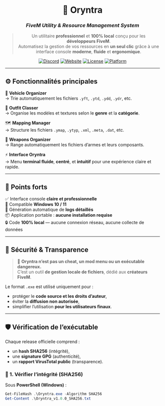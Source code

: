 <div align="center">

# 💠 Oryntra  
### *FiveM Utility & Resource Management System*

> Un utilitaire **professionnel** et **100% local** conçu pour les **développeurs FiveM**.  
> Automatisez la gestion de vos ressources en **un seul clic** grâce à une interface console **moderne**, **fluide** et **ergonomique**.

[![Discord](https://img.shields.io/badge/Discord-Oryntradev-5865F2?logo=discord&logoColor=white)](https://discord.gg/hrAQCT48Yv)
[![Website](https://img.shields.io/badge/Site_Web-Oryntra.fr-2ea44f?logo=google-chrome&logoColor=white)](https://oryntra.fr)
[![License](https://img.shields.io/badge/Licence-Propriétaire-orange)](#)
[![Platform](https://img.shields.io/badge/Windows-10%2F11-blue?logo=windows&logoColor=white)](#)

</div>

---

## ⚙️ Fonctionnalités principales

🚗 **Vehicle Organizer**  
→ Trie automatiquement les fichiers `.yft`, `.ytd`, `.ydd`, `.ydr`, etc.

🧥 **Outfit Classer**  
→ Organise les modèles et textures selon le **genre** et la **catégorie**.

🗺️ **Mapping Manager**  
→ Structure les fichiers `.ymap`, `.ytyp`, `.xml`, `.meta`, `.dat`, etc.

🔫 **Weapons Organizer**  
→ Range automatiquement les fichiers d’armes et leurs composants.

⚡ **Interface Oryntra**  
→ Menu **terminal fluide**, **centré**, et **intuitif** pour une expérience claire et rapide.

---

## 🌟 Points forts

✅ Interface console **claire et professionnelle**  
💾 Compatible **Windows 10 / 11**  
📜 Génération automatique de **logs détaillés**  
📦 Application portable : **aucune installation requise**  
🔒 Code **100% local** — aucune connexion réseau, aucune collecte de données  

---

## 🔐 Sécurité & Transparence

> 🧩 **Oryntra n’est pas un cheat, un mod menu ou un exécutable dangereux.**  
> C’est un outil **de gestion locale de fichiers**, dédié aux **créateurs FiveM**.

Le format `.exe` est utilisé uniquement pour :  
- protéger le **code source et les droits d’auteur**,  
- éviter la **diffusion non autorisée**,  
- simplifier l’utilisation **pour les utilisateurs finaux**.

---

## 🛡️ Vérification de l’exécutable

Chaque release officielle comprend :
- un **hash SHA256** (intégrité),
- une **signature GPG** (authenticité),
- un **rapport VirusTotal public** (transparence).

### 🔸 1. Vérifier l’intégrité (SHA256)

Sous **PowerShell (Windows)** :
```powershell
Get-FileHash .\Oryntra.exe -Algorithm SHA256
Get-Content .\Oryntra_v1.0.0_SHA256.txt
